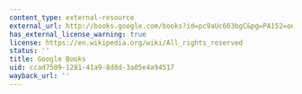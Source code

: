 ```yaml
---
content_type: external-resource
external_url: http://books.google.com/books?id=pc9aUc603bgC&pg=PA152=onepage
has_external_license_warning: true
license: https://en.wikipedia.org/wiki/All_rights_reserved
status: ''
title: Google Books
uid: ccad7509-1281-41a9-8d8d-3a05e4a94517
wayback_url: ''
---
```

